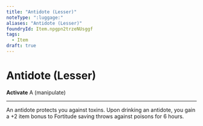 ```yaml
---
title: "Antidote (Lesser)"
noteType: ":luggage:"
aliases: "Antidote (Lesser)"
foundryId: Item.npgpn2trzeNUsggf
tags:
  - Item
draft: true
---
```


# Antidote (Lesser)

**Activate** A (manipulate)

* * *

An antidote protects you against toxins. Upon drinking an antidote, you gain a +2 item bonus to Fortitude saving throws against poisons for 6 hours.


